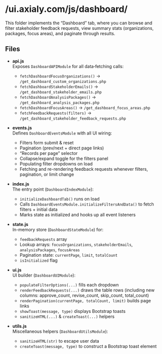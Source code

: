 # /ui.axialy.com/js/dashboard/

This folder implements the “Dashboard” tab, where you can browse and filter stakeholder feedback requests, view summary stats (organizations, packages, focus areas), and paginate through results.

## Files

- **api.js**  
  Exposes `DashboardAPIModule` for all data‐fetching calls:  
  - `fetchDashboardFocusOrganizations()` → `/get_dashboard_custom_organizations.php`  
  - `fetchDashboardStakeholderEmails()` → `/get_dashboard_stakeholder_emails.php`  
  - `fetchDashboardAnalysisPackages()` → `/get_dashboard_analysis_packages.php`  
  - `fetchDashboardFocusAreas()` → `/get_dashboard_focus_areas.php`  
  - `fetchFeedbackRequests(filters)` → `/get_dashboard_stakeholder_feedback_requests.php`

- **events.js**  
  Defines `DashboardEventsModule` with all UI wiring:  
  - Filters form submit & reset  
  - Pagination (prev/next + direct page links)  
  - “Records per page” selector  
  - Collapse/expand toggle for the filters panel  
  - Populating filter dropdowns on load  
  - Fetching and re-rendering feedback requests whenever filters, pagination, or limit change

- **index.js**  
  The entry point (`DashboardIndexModule`):  
  - `initializeDashboardTab()` runs on load  
  - Calls `DashboardEventsModule.initializeFiltersAndData()` to fetch filters + initial data  
  - Marks state as initialized and hooks up all event listeners

- **state.js**  
  In-memory store (`DashboardStateModule`) for:  
  - `feedbackRequests` array  
  - Lookup arrays: `focusOrganizations`, `stakeholderEmails`, `analysisPackages`, `focusAreas`  
  - Pagination state: `currentPage`, `limit`, `totalCount`  
  - `isInitialized` flag

- **ui.js**  
  UI builder (`DashboardUIModule`):  
  - `populateFilterOptions(...)` fills each dropdown  
  - `renderFeedbackRequests(...)` draws the table rows (including new columns: approve_count, revise_count, skip_count, total_count)  
  - `renderPagination(currentPage, totalCount, limit)` builds page links  
  - `showToast(message, type)` displays Bootstrap toasts  
  - `sanitizeHTML(...)` & `createToast(...)` helpers

- **utils.js**  
  Miscellaneous helpers (`DashboardUtilsModule`):  
  - `sanitizeHTML(str)` to escape user data  
  - `createToast(message, type)` to construct a Bootstrap toast element
